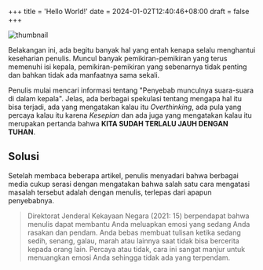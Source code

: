 +++
title = 'Hello World!'
date = 2024-01-02T12:40:46+08:00
draft = false
+++

![thumbnail](/images/helloworld/ai-image.jpeg)

Belakangan ini, ada begitu banyak hal yang entah kenapa selalu menghantui keseharian penulis. Muncul banyak pemikiran-pemikiran yang terus memenuhi isi kepala, pemikiran-pemikiran yang sebenarnya tidak penting dan bahkan tidak ada manfaatnya sama sekali.

Penulis mulai mencari informasi tentang "Penyebab munculnya suara-suara di dalam kepala". Jelas, ada berbagai spekulasi tentang mengapa hal itu bisa terjadi, ada yang mengatakan kalau itu *Overthinking*, ada pula yang percaya kalau itu karena *Kesepian* dan ada juga yang mengatakan kalau itu merupakan pertanda bahwa **KITA SUDAH TERLALU JAUH DENGAN TUHAN**.

## Solusi

Setelah membaca beberapa artikel, penulis menyadari bahwa berbagai media cukup serasi dengan mengatakan bahwa salah satu cara mengatasi masalah tersebut adalah dengan menulis, terlepas dari apapun penyebabnya.

> Direktorat Jenderal Kekayaan Negara (2021: 15) berpendapat bahwa menulis dapat membantu Anda meluapkan emosi yang sedang Anda rasakan dan pendam. Anda bebas membuat tulisan ketika sedang sedih, senang, galau, marah atau lainnya saat tidak bisa bercerita kepada orang lain. Percaya atau tidak, cara ini sangat manjur untuk menuangkan emosi Anda sehingga tidak ada yang terpendam.